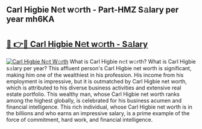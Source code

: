 ## Carl Higbie N𝚎t w𝚘rth - Part-HMZ S𝚊lary per year mh6KA

# <h2><a href="http://gc1ltjh.nevu.top/?p=Carl+Higbie">🔗 👉🔴 Carl Higbie N𝚎t w𝚘rth - S𝚊lary</a></h2>

[![Carl Higbie N𝚎t W𝚘rth](https://i.imgur.com/Oavwk0R.jpeg)](http://gc1ltjh.nevu.top/?p=Carl+Higbie)
What is Carl Higbie n𝚎t w𝚘rth? What is Carl Higbie s𝚊lary per year?
This affluent person's Carl Higbie net worth is significant, making him one of the wealthiest in his profession. His income from his employment is impressive, but it is outmatched by Carl Higbie net worth, which is attributed to his diverse business activities and extensive real estate portfolio. This wealthy man, whose Carl Higbie net worth ranks among the highest globally, is celebrated for his business acumen and financial intelligence. This rich individual, whose Carl Higbie net worth is in the billions and who earns an impressive salary, is a prime example of the force of commitment, hard work, and financial intelligence.
